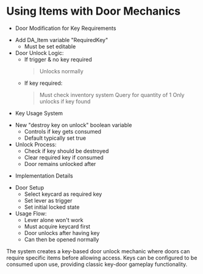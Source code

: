 # Using Items with Door Mechanics

- Door Modification for Key Requirements
 * Add DA_Item variable "RequiredKey"
   - Must be set editable
 * Door Unlock Logic:
   - If trigger & no key required
     > Unlocks normally
   - If key required:
     > Must check inventory system
     > Query for quantity of 1
     > Only unlocks if key found

- Key Usage System
 * New "destroy key on unlock" boolean variable
   - Controls if key gets consumed
   - Default typically set true
 * Unlock Process:
   - Check if key should be destroyed
   - Clear required key if consumed
   - Door remains unlocked after

- Implementation Details
 * Door Setup
   - Select keycard as required key
   - Set lever as trigger
   - Set initial locked state
 * Usage Flow:
   - Lever alone won't work
   - Must acquire keycard first
   - Door unlocks after having key
   - Can then be opened normally

The system creates a key-based door unlock mechanic where doors can require specific items before allowing access. Keys can be configured to be consumed upon use, providing classic key-door gameplay functionality.

